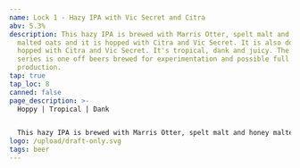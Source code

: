 ```yaml
---
name: Lock 1 - Hazy IPA with Vic Secret and Citra
abv: 5.3%
description: This hazy IPA is brewed with Marris Otter, spelt malt and honey
  malted oats and it is hopped with Citra and Vic Secret. It is also double dry
  hopped with Citra and Vic Secret. It's tropical, dank and juicy. The Lock
  series is one off beers brewed for experimentation and possible full
  production.
tap: true
tap_loc: 8
canned: false
page_description: >-
  Hoppy | Tropical | Dank  


  This hazy IPA is brewed with Marris Otter, spelt malt and honey malted oats and it is hopped with Citra and Vic Secret. It is also double dry hopped with Citra and Vic Secret. It's tropical, dank and juicy. The Lock series is one off beers brewed for experimentation and possible full production.
logo: /upload/draft-only.svg
tags: beer
---
```

